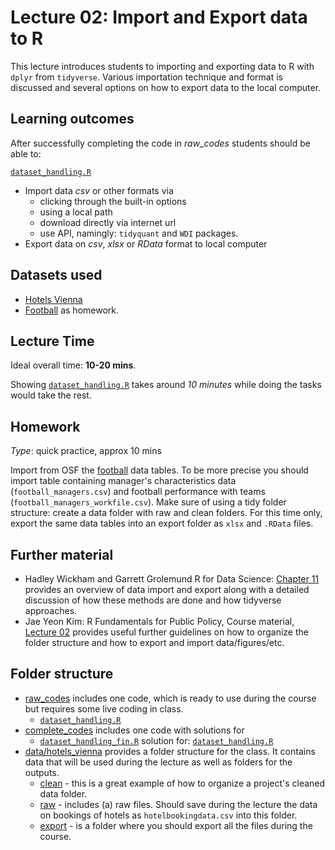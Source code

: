 # Lecture 02: Import and Export data to R

This lecture introduces students to importing and exporting data to R with `dplyr` from `tidyverse`. Various importation technique and format is discussed and several options on how to export data to the local computer.


## Learning outcomes
After successfully completing the code in *raw_codes* students should be able to:

[`dataset_handling.R`](https://github.com/gabors-data-analysis/da-coding-rstats/blob/main/lecture02-data-imp-n-exp/raw_codes/dataset_handling.R)
  - Import data *csv* or other formats via 
    - clicking through the built-in options 
    - using a local path
    - download directly via internet url
    - use API, namingly: `tidyquant` and `WDI` packages.
  - Export data on *csv*, *xlsx* or *RData* format to local computer 

## Datasets used

* [Hotels Vienna](https://gabors-data-analysis.com/datasets/#hotels-vienna)
* [Football](https://gabors-data-analysis.com/datasets/#football) as homework.


## Lecture Time

Ideal overall time: **10-20 mins**.

Showing [`dataset_handling.R`](https://github.com/gabors-data-analysis/da-coding-rstats/blob/main/lecture02-data-imp-n-exp/raw_codes/dataset_handling.R) takes around *10 minutes* while doing the tasks would take the rest.
 

## Homework

*Type*: quick practice, approx 10 mins

Import from OSF the [football](https://osf.io/zqm6c/) data tables. To be more precise you should import table containing manager's characteristics data (`football_managers.csv`) and football performance with teams (`football_managers_workfile.csv`). Make sure of using a tidy folder structure: create a data folder with raw and clean folders. For this time only, export the same data tables into an export folder as `xlsx` and `.RData` files.

## Further material

  - Hadley Wickham and Garrett Grolemund R for Data Science: [Chapter 11](https://r4ds.had.co.nz/data-import.html) provides an overview of data import and export along with a detailed discussion of how these methods are done and how tidyverse approaches.
  - Jae Yeon Kim: R Fundamentals for Public Policy, Course material, [Lecture 02](https://github.com/KDIS-DSPPM/r-fundamentals/blob/main/lecture_notes/02_computational_reproducibility.Rmd) provides useful further guidelines on how to organize the folder structure and how to export and import data/figures/etc.


## Folder structure
  
  - [raw_codes](https://github.com/gabors-data-analysis/da-coding-rstats/blob/main/lecture02-data-imp-n-exp/raw_codes) includes one code, which is ready to use during the course but requires some live coding in class.
    - [`dataset_handling.R`](https://github.com/gabors-data-analysis/da-coding-rstats/blob/main/lecture02-data-imp-n-exp/raw_codes/dataset_handling.R)
  - [complete_codes](https://github.com/gabors-data-analysis/da-coding-rstats/blob/main/lecture02-data-imp-n-exp/complete_codes) includes one code with solutions for
    - [`dataset_handling_fin.R`](https://github.com/gabors-data-analysis/da-coding-rstats/blob/main/lecture02-data-imp-n-exp/complete_codes/dataset_handling_fin.R) solution for: [`dataset_handling.R`](https://github.com/gabors-data-analysis/da-coding-rstats/blob/main/lecture02-data-imp-n-exp/raw_codes/dataset_handling.R)
  - [data/hotels_vienna](https://github.com/gabors-data-analysis/da-coding-rstats/tree/main/lecture02-data-imp-n-exp/data/hotels_vienna) provides a folder structure for the class. It contains data that will be used during the lecture as well as folders for the outputs.
    - [clean](https://github.com/gabors-data-analysis/da-coding-rstats/tree/main/lecture02-data-imp-n-exp/data/hotels_vienna/clean) - this is a great example of how to organize a project's cleaned data folder.
    - [raw](https://github.com/gabors-data-analysis/da-coding-rstats/tree/main/lecture02-data-imp-n-exp/data/hotels_vienna/raw) - includes (a) raw files. Should save during the lecture the data on bookings of hotels as `hotelbookingdata.csv` into this folder.
    - [export](https://github.com/gabors-data-analysis/da-coding-rstats/tree/main/lecture02-data-imp-n-exp/data/hotels_vienna/export) - is a folder where you should export all the files during the course.
    



